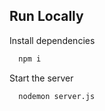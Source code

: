 ## Run Locally

Install dependencies

```bash
  npm i
```

Start the server

```bash
  nodemon server.js
```